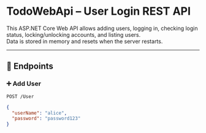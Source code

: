 # TodoWebApi – User Login REST API

This ASP.NET Core Web API allows adding users, logging in, checking login status, locking/unlocking accounts, and listing users.  
Data is stored in memory and resets when the server restarts.

---

## 🔧 Endpoints

### ➕ Add User

`POST /User`

```json
{
  "userName": "alice",
  "password": "password123"
}
```
